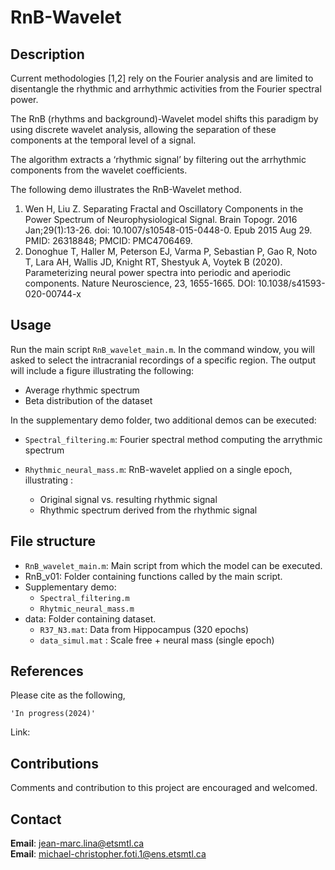 # RnB-Wavelet

## Description

Current methodologies [1,2] rely on the Fourier analysis and are limited to disentangle the rhythmic and arrhythmic activities from the Fourier spectral power.

The RnB (rhythms and background)-Wavelet model shifts this paradigm by using discrete wavelet analysis, allowing the separation of these components at the temporal level of a signal. 

The algorithm extracts a ‘rhythmic signal’ by filtering out the arrhythmic components from the wavelet coefficients.

The following demo illustrates the RnB-Wavelet method.

1. Wen H, Liu Z. Separating Fractal and Oscillatory Components in the Power Spectrum of Neurophysiological Signal. Brain Topogr. 2016 Jan;29(1):13-26. doi: 10.1007/s10548-015-0448-0. Epub 2015 Aug 29. PMID: 26318848; PMCID: PMC4706469.
2. Donoghue T, Haller M, Peterson EJ, Varma P, Sebastian P, Gao R, Noto T, Lara AH, Wallis JD, Knight RT, Shestyuk A, Voytek B (2020). Parameterizing neural power spectra into periodic and aperiodic components. Nature Neuroscience, 23, 1655-1665. DOI: 10.1038/s41593-020-00744-x
   
## Usage

Run the main script ` RnB_wavelet_main.m `. In the command window, you will asked to select the intracranial recordings of a specific region. The output will include a figure illustrating the following:

- Average rhythmic spectrum
- Beta distribution of the dataset

In the supplementary demo folder, two additional demos can be executed:

- `Spectral_filtering.m`: Fourier spectral method computing the arrythmic spectrum
 
- `Rhythmic_neural_mass.m`:  RnB-wavelet applied on a single epoch, illustrating :

    - Original signal vs. resulting rhythmic signal 
    - Rhythmic spectrum derived from the rhythmic signal

## File structure

- `RnB_wavelet_main.m`: Main script from which the model can be executed.
- RnB_v01: Folder containing functions called by the main script.
- Supplementary demo: 
   - `Spectral_filtering.m`
   - `Rhytmic_neural_mass.m` 
- data: Folder containing dataset.
   - `R37_N3.mat`: Data from Hippocampus (320 epochs)
   - `data_simul.mat` : Scale free + neural mass (single epoch)

## References

Please cite as the following,

    'In progress(2024)'
    
Link:

## Contributions

Comments and contribution to this project are encouraged and welcomed.

## Contact

**Email**: jean-marc.lina@etsmtl.ca\
**Email**: michael-christopher.foti.1@ens.etsmtl.ca
